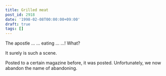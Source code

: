 ```yaml
---
title: Grilled meat
post_id: 2918
date: '1998-02-08T00:00:00+09:00'
draft: true
tags: []
---
```


The apostle ... ... eating ... ...! What?

It surely is such a scene.

Posted to a certain magazine before, it was posted. Unfortunately, we now abandon the name of abandoning.
